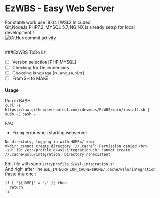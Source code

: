 # EzWBS - Easy Web Server
For stable work use 18.04 [WSL2 Inlcuded]
<br>
Git,NodeJs,PHP7.2, MYSQL 5.7, NGINX is already setup for local development ! 
<br>
![GitHub commit activity](https://img.shields.io/github/commit-activity/y/idevmans/EzWBS)

<br>
###EzWBS ToDo list

- [ ] Version selection [PHP,MYSQL]
- [ ] Checking for Dependencies
- [ ] Choosing language [ru,eng,se,pl,tr]
- [ ] From SH to MAKE

#### Usage
Run in BASH
<br>
```curl -s https://raw.githubusercontent.com/idevmans/EzWBS/main/install.sh | sudo -E bash -```




FAQ:
- Fixing error when starting webserver <br>
```
No directory, logging in with HOME=/ <br>
mkdir: cannot create directory ‘//.cache’: Permission denied <br>
-su: 19: /etc/profile.d/wsl-integration.sh: cannot create //.cache/wslu/integration: Directory nonexistent
```

Edit file with sudo `/etc/profile.d/wsl-integration.sh` <br>
And right after line `WSL_INTEGRATION_CACHE=$HOME/.cache/wslu/integration`<br>
Paste this one :<br>
```
if [ "${HOME}" = "/" ]; then
  return
fi
```
